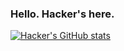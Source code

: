 ### Hello. Hacker's here.

[![Hacker's GitHub stats](https://github-readme-stats.vercel.app/api?username=hackerer1c)](https://github.com/anuraghazra/github-readme-stats)
